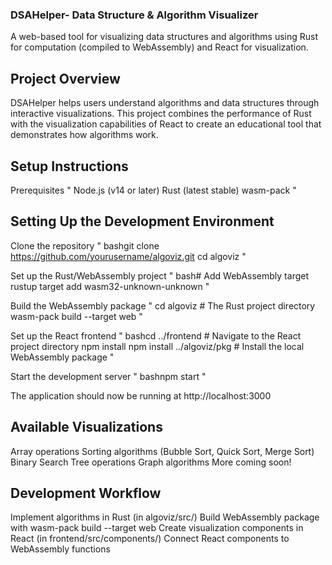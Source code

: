 ### DSAHelper- Data Structure & Algorithm Visualizer
A web-based tool for visualizing data structures and algorithms using Rust for computation (compiled to WebAssembly) and React for visualization.

## Project Overview
DSAHelper helps users understand algorithms and data structures through interactive visualizations. This project combines the performance of Rust with the visualization capabilities of React to create an educational tool that demonstrates how algorithms work.

## Setup Instructions
Prerequisites
"
Node.js (v14 or later)
Rust (latest stable)
wasm-pack
"

## Setting Up the Development Environment

Clone the repository
"
bashgit clone https://github.com/yourusername/algoviz.git
cd algoviz
" 

Set up the Rust/WebAssembly project
"
bash# Add WebAssembly target
rustup target add wasm32-unknown-unknown
"

Build the WebAssembly package
"
cd algoviz  # The Rust project directory
wasm-pack build --target web
"

Set up the React frontend
"
bashcd ../frontend  # Navigate to the React project directory
npm install
npm install ../algoviz/pkg  # Install the local WebAssembly package
"

Start the development server
"
bashnpm start
"

The application should now be running at http://localhost:3000

## Available Visualizations

Array operations
Sorting algorithms (Bubble Sort, Quick Sort, Merge Sort)
Binary Search Tree operations
Graph algorithms
More coming soon!

## Development Workflow

Implement algorithms in Rust (in algoviz/src/)
Build WebAssembly package with wasm-pack build --target web
Create visualization components in React (in frontend/src/components/)
Connect React components to WebAssembly functions
